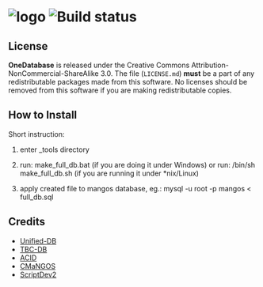 # ![logo](http://www.imgbox.de/users/public/images/2g9ul55zmA.png) ![Build status](https://api.travis-ci.org/CoronaCore/OneDatabase.png)

License
-------
**OneDatabase** is released under the Creative Commons Attribution-NonCommercial-ShareAlike 3.0.
The file (`LICENSE.md`) **must** be a part of any redistributable packages
made from this software.  No licenses should be removed from this software if
you are making redistributable copies.

How to Install
-------
Short instruction:

1. enter _tools directory

2. run: make_full_db.bat (if you are doing it under Windows) or run: /bin/sh make_full_db.sh (if you are running
   it under *nix/Linux)

3. apply created file to mangos database, eg.: mysql -u root -p mangos < full_db.sql

## Credits

  * [Unified-DB](https://github.com/unified-db)
  * [TBC-DB](https://github.com/tbc-db)
  * [ACID](https://github.com/ACID-Scripts)
  * [CMaNGOS](https://github.com/cmangos)
  * [ScriptDev2](https://github.com/scriptdev2)
